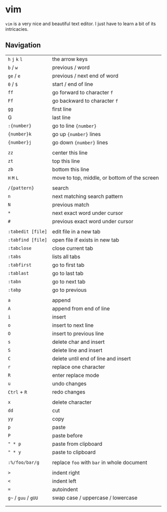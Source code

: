 # vim 

`vim` is a very nice and beautiful text editor. I just have to learn a bit of its intricacies.

## Navigation
|  |  |
| ---- | ---- |
| `h` `j` `k` `l` | the arrow keys |
| `b` / `w` | previous / word |
| `ge` / `e` | previous / next end of word |
| `0` / `$` | start / end of line |
| `ff` | go forward to character `f` |
| `Ff` | go backward to character `f` |
| `gg` | first line |
| G | last line |
| `:{number}` | go to line `{number}` |
| `{number}k` | go up `{number}` lines |
| `{number}j` | go down `{number}` lines |
|  |  |
| `zz` | center this line |
| `zt` | top this line |
| `zb` | bottom this line |
| `H` `M` `L` | move to top, middle, or bottom of the screen |
|  |  |
| `/{pattern}` | search |
| `n` | next matching search pattern |
| `N` | previous match |
| `*` | next exact word under cursor |
| `#` | previous exact word under cursor |
|  |  |
| `:tabedit [file]` | edit file in a new tab |
| `:tabfind [file]` | open file if exists in new tab |
| `:tabclose` | close current tab |
| `:tabs` | lists all tabs |
| `:tabfirst` | go to first tab |
| `:tablast` | go to last tab |
| `:tabn` | go to next tab |
| `:tabp` | go to previous |
|  |  |
| `a` | append |
| `A` | append from end of line |
| `i` | insert |
| `o` | insert to next line |
| `O` | insert to previous line |
| `s` | delete char and insert |
| `S` | delete line and insert |
| `C` | delete until end of line and insert |
| `r` | replace one character |
| `R` | enter replace mode |
| `u` | undo changes |
| `Ctrl` + `R` | redo changes |
|  |  |
| `x` | delete character |
| `dd` | cut |
| `yy` | copy |
| `p` | paste |
| `P` | paste before |
| `" * p` | paste from clipboard |
| `" * y` | paste to clipboard |
|  |  |
| `:%/foo/bar/g` | replace `foo` with `bar` in whole document |
|  |  |
| `>` | indent right |
| `<` | indent left |
| `=` | autoindent |
| `g~` / `guu` / `gUU` | swap case / uppercase / lowercase |
|  |  |
|  |  |
